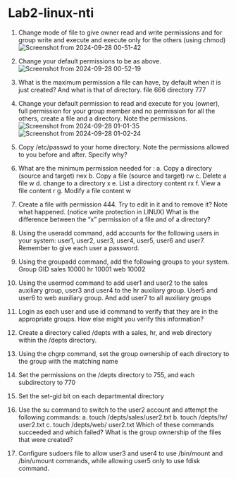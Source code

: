 # Lab2-linux-nti
1.	Change mode of file to give owner read and write permissions and for group write and execute and execute only for the others (using  chmod)
![Screenshot from 2024-09-28 00-51-42](https://github.com/user-attachments/assets/f24bdfc7-7c8a-42fa-adaf-b8069a707f8c)
2.	Change your default permissions to be as above.
![Screenshot from 2024-09-28 00-52-19](https://github.com/user-attachments/assets/61f977bd-1a3d-4bb4-8d9f-ffaf2675782c)

3.	What is the maximum permission a file can have, by default when it is just created? And what is that of directory.
file 666
directory 777

5.	Change your default permission to read and execute for you (owner), full permission for your group member and no permission for all the others, create a file and a directory. Note the permissions.
![Screenshot from 2024-09-28 01-01-35](https://github.com/user-attachments/assets/4a361770-a2ac-4bb1-be49-ef3daa5e25ae)
![Screenshot from 2024-09-28 01-02-24](https://github.com/user-attachments/assets/4acdfd07-0385-42d4-a36e-d41c93dd383e)
6.	 Copy /etc/passwd to your home directory. Note the permissions allowed to you before and after. Specify why?

7.	What are the minimum permission needed for :
a.	Copy a directory  (source and target)
     rwx
b.	Copy a file (source and target)
     rw
c.	Delete  a file
      w
d.	change  to a directory
      x
e.	List a directory content
      rx
f.	  View a file content
      r
g.	Modify a file content
      w
8.	 Create a file with permission 444. Try to edit in it and to remove it? Note what happened. (notice write protection in LINUX)
What is the difference between the “x” permission of a file and of a directory?
9.	Using the useradd command, add accounts for the following users in your system: user1, user2, user3, user4, user5, user6 and user7. Remember to give each user a password.

10.	Using the groupadd command, add the following groups to your system.
Group                      	GID
sales                         	10000
hr                             	10001
web                         	10002

11.	Using the usermod command to add user1 and user2 to the sales auxiliary group, user3 and user4 to the hr auxiliary group. User5 and user6 to web auxiliary group. And add user7 to all auxiliary groups  

12.	Login as each user and use id command to verify that they are in the appropriate groups. How else might you verify this information?

13.	Create a directory called /depts with a sales, hr, and web directory within the /depts directory.

14.	Using the chgrp command, set the group ownership of each directory to the group with the matching name

15.	Set the permissions on the /depts directory to 755, and each subdirectory to 770

16.	Set the set-gid bit on each departmental directory

17.	Use the su command to switch to the user2 account and attempt the following commands:
a.	touch /depts/sales/user2.txt
b.	touch /depts/hr/ user2.txt
c.	touch /depts/web/ user2.txt
Which of these commands succeeded and which failed? What is the group ownership of the files that were created?

18.	Configure sudoers file to allow user3 and user4 to use /bin/mount and /bin/umount commands, while allowing user5 only to use fdisk command.
